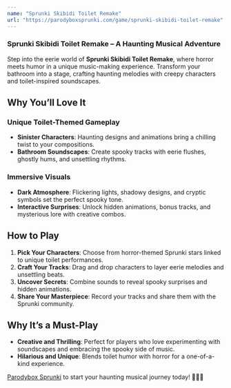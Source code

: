 ```yaml
---
name: "Sprunki Skibidi Toilet Remake"
url: "https://parodyboxsprunki.com/game/sprunki-skibidi-toilet-remake"
---
```


### **Sprunki Skibidi Toilet Remake** – A Haunting Musical Adventure  

Step into the eerie world of **Sprunki Skibidi Toilet Remake**, where horror meets humor in a unique music-making experience. Transform your bathroom into a stage, crafting haunting melodies with creepy characters and toilet-inspired soundscapes.

## **Why You’ll Love It**

### **Unique Toilet-Themed Gameplay**
- **Sinister Characters**: Haunting designs and animations bring a chilling twist to your compositions.  
- **Bathroom Soundscapes**: Create spooky tracks with eerie flushes, ghostly hums, and unsettling rhythms.  

### **Immersive Visuals**
- **Dark Atmosphere**: Flickering lights, shadowy designs, and cryptic symbols set the perfect spooky tone.  
- **Interactive Surprises**: Unlock hidden animations, bonus tracks, and mysterious lore with creative combos.

## **How to Play**

1. **Pick Your Characters**: Choose from horror-themed Sprunki stars linked to unique toilet performances.  
2. **Craft Your Tracks**: Drag and drop characters to layer eerie melodies and unsettling beats.  
3. **Uncover Secrets**: Combine sounds to reveal spooky surprises and hidden animations.  
4. **Share Your Masterpiece**: Record your tracks and share them with the Sprunki community.

## **Why It’s a Must-Play**

- **Creative and Thrilling**: Perfect for players who love experimenting with soundscapes and embracing the spooky side of music.  
- **Hilarious and Unique**: Blends toilet humor with horror for a one-of-a-kind experience.  

[Parodybox Sprunki](https://parodyboxsprunki.com/game/sprunki-skibidi-toilet-remake) to start your haunting musical journey today! 🎵🚽✨
